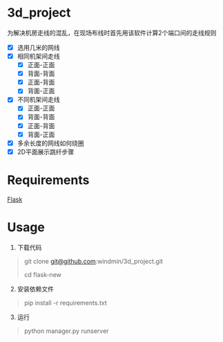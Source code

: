 # 3d_project
为解决机房走线的混乱，在现场布线时首先用该软件计算2个端口间的走线规则
- [X] 选用几米的网线
- [X] 相同机架间走线
  - [X] 正面-正面
  - [X] 背面-背面
  - [X] 正面-背面
  - [X] 背面-正面
- [X] 不同机架间走线
  - [X] 正面-正面
  - [X] 背面-背面
  - [X] 正面-背面
  - [X] 背面-正面
- [X] 多余长度的网线如何绕圈
- [X] 2D平面展示跳纤步骤

# Requirements
[Flask](http://flask.pocoo.org/)

# Usage
1. 下载代码
> git clone git@github.com:windmin/3d_project.git
>
> cd flask-new
2. 安装依赖文件
> pip install -r requirements.txt
3. 运行
> python manager.py runserver

